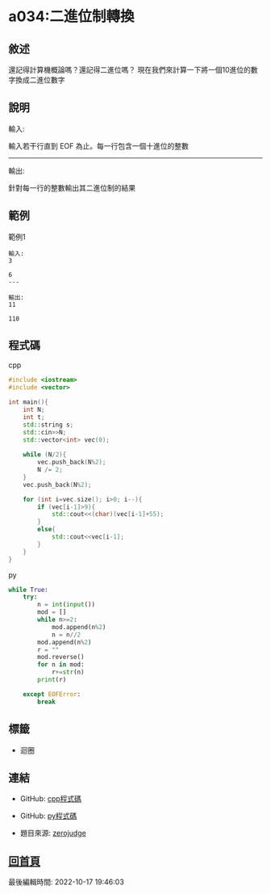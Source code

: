 # a034:二進位制轉換

## 敘述

還記得計算機概論嗎？還記得二進位嗎？
現在我們來計算一下將一個10進位的數字換成二進位數字
 


## 說明

輸入:

輸入若干行直到 EOF 為止。每一行包含一個十進位的整數
 

---

輸出:

針對每一行的整數輸出其二進位制的結果

## 範例
範例1

```
輸入:
3
6
---

輸出:
11
110
```

## 程式碼
cpp

```cpp
#include <iostream>
#include <vector>

int main(){
    int N;
    int t;
    std::string s;
    std::cin>>N;
    std::vector<int> vec(0);
    
    while (N/2){
        vec.push_back(N%2);
        N /= 2;
    }
    vec.push_back(N%2);

    for (int i=vec.size(); i>0; i--){
        if (vec[i-1]>9){
            std::cout<<(char)(vec[i-1]+55);
        }
        else{
            std::cout<<vec[i-1];
        }
    }
}
```

py

```py
while True:
    try:
        n = int(input())
        mod = []
        while n>=2:
            mod.append(n%2)
            n = n//2
        mod.append(n%2)
        r = ""
        mod.reverse()
        for n in mod:
            r+=str(n)
        print(r)

    except EOFError:
        break
```

## 標籤
- 迴圈


## 連結
- GitHub: [cpp程式碼](https://github.com/henryleecode23/solve_record/blob/main/zerojudge/a034/main.cpp)
- GitHub: [py程式碼](https://github.com/henryleecode23/solve_record/blob/main/zerojudge/a034/main.py)


- 題目來源: [zerojudge](https://zerojudge.tw/ShowProblem?problemid=a034)

## [回首頁](https://henryleecode23.github.io/solve_record/)


最後編輯時間: 2022-10-17 19:46:03